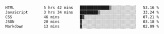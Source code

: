 <!--START_SECTION:waka-->

```txt
HTML             5 hrs 42 mins   █████████████▒░░░░░░░░░░░   53.16 %
JavaScript       3 hrs 34 mins   ████████▒░░░░░░░░░░░░░░░░   33.24 %
CSS              46 mins         █▓░░░░░░░░░░░░░░░░░░░░░░░   07.21 %
JSON             20 mins         ▓░░░░░░░░░░░░░░░░░░░░░░░░   03.18 %
Markdown         13 mins         ▓░░░░░░░░░░░░░░░░░░░░░░░░   02.09 %
```

<!--END_SECTION:waka-->